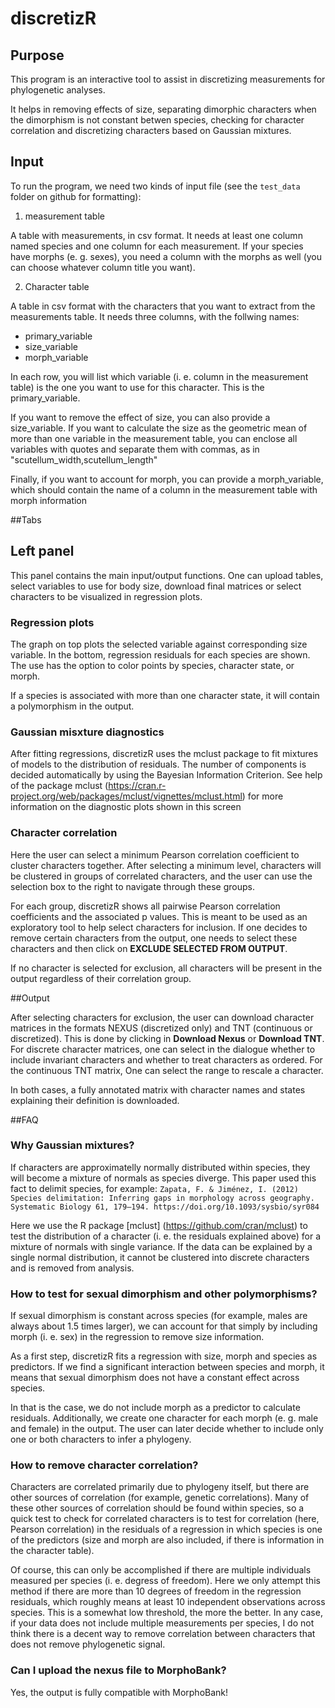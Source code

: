 # discretizR

## Purpose
This program is an interactive tool to assist in discretizing measurements for phylogenetic analyses.

It helps in removing effects of size, separating dimorphic characters when the dimorphism is not constant betwen species, checking for character correlation and discretizing characters based on Gaussian mixtures.

## Input

To run the program, we need two kinds of input file (see the `test_data` folder on github for formatting):

1. measurement table

A table with measurements, in csv format. It needs at least one column named species and one column for each measurement. If your species have morphs (e. g. sexes), you need a column with the morphs as well (you can choose whatever column title you want).


2. Character table

A table in csv format with the characters that you want to extract from the measurements table. It needs three columns, with the follwing names:

* primary_variable
* size_variable
* morph_variable

In each row, you will list which variable (i. e. column in the measurement table) is the one you want to use for this character. This is the primary_variable.

If you want to remove the effect of size, you can also provide a size_variable. If you want to calculate the size as the geometric mean of more than one variable in the measurement table, you can enclose all variables with quotes and separate them with commas, as in "scutellum_width,scutellum_length"

Finally, if you want to account for morph, you can provide a morph_variable, which should contain the name of a column in the measurement table with morph information

##Tabs

## Left panel

This panel contains the main input/output functions. One can upload tables, select variables to use for body size, download final matrices or select characters to be visualized in regression plots.

### Regression plots

The graph on top plots the selected variable against corresponding size variable. In the bottom, regression residuals for each species are shown. The use has the option to color points by species, character state, or morph.

If a species is associated with more than one character state, it will contain a polymorphism in the output.

### Gaussian misxture diagnostics

After fitting regressions, discretizR uses the mclust package to fit mixtures of models to the distribution of residuals. The number of components is decided automatically by using the Bayesian Information Criterion. See help of the package mclust (https://cran.r-project.org/web/packages/mclust/vignettes/mclust.html) for more information on the diagnostic plots shown in this screen

### Character correlation

Here the user can select a minimum Pearson correlation coefficient to cluster characters together. After selecting a minimum level, characters will be clustered in groups of correlated characters, and the user can use the selection box to the right to navigate through these groups. 

For each group, discretizR shows all pairwise Pearson correlation coefficients and the associated p values. This is meant to be used as an exploratory tool to help select characters for inclusion. If one decides to remove certain characters from the output, one needs to select these characters and then click on **EXCLUDE SELECTED FROM OUTPUT**.

If no character is selected for exclusion, all characters will be present in the output regardless of their correlation group.

##Output

After selecting characters for exclusion, the user can download character matrices in the formats NEXUS (discretized only) and TNT (continuous or discretized). This is done by clicking in **Download Nexus** or **Download TNT**. For discrete character matrices, one can select in the dialogue whether to include invariant characters and whether to treat characters as ordered. For the continuous TNT matrix, One can select the range to rescale a character.

In both cases, a fully annotated matrix with character names and states explaining their definition is downloaded.

##FAQ

### Why Gaussian mixtures?

If characters are approximatelly normally distributed within species, they will become a mixture of normals as species diverge. This paper used this fact to delimit species, for example:
```Zapata, F. & Jiménez, I. (2012) Species delimitation: Inferring gaps in morphology across geography. Systematic Biology 61, 179–194. https://doi.org/10.1093/sysbio/syr084```

Here we use the R package [mclust] (https://github.com/cran/mclust) to test the distribution of a character (i. e. the residuals explained above) for a mixture of normals with single variance. If the data can be explained by a single normal distribution, it cannot be clustered into discrete characters and is removed from analysis.

### How to test for sexual dimorphism and other polymorphisms?

If sexual dimorphism is constant across species (for example, males are always about 1.5 times larger), we can account for that simply by including morph (i. e. sex) in the regression to remove size information. 

As a first step, discretizR fits a regression with size, morph and species as predictors. If we find a significant interaction between species and morph, it means that sexual dimorphism does not have a constant effect across species.

In that is the case, we do not include morph as a predictor to calculate residuals. Additionally, we create one character for each morph (e. g. male and female) in the output. The user can later decide whether to include only one or both characters to infer a phylogeny.

### How to remove character correlation?
Characters are correlated primarily due to phylogeny itself, but there are other sources of correlation (for example, genetic correlations). Many of these other sources of correlation should be found within species, so a quick test to check for correlated characters is to test for correlation (here, Pearson correlation) in the residuals of a regression in which species is one of the predictors (size and morph are also included, if there is information in the character table). 

Of course, this can only be accomplished if there are multiple individuals measured per species (i. e. degress of freedom). Here we only attempt this method if there are more than 10 degrees of freedom in the regression residuals, which roughly means at least 10 independent observations across species. This is a somewhat low threshold, the more the better. In any case, if your data does not include multiple measurements per species, I do not think there is a decent way to remove correlation between characters that does not remove phylogenetic signal.

### Can I upload the nexus file to MorphoBank?

Yes, the output is fully compatible with MorphoBank!
